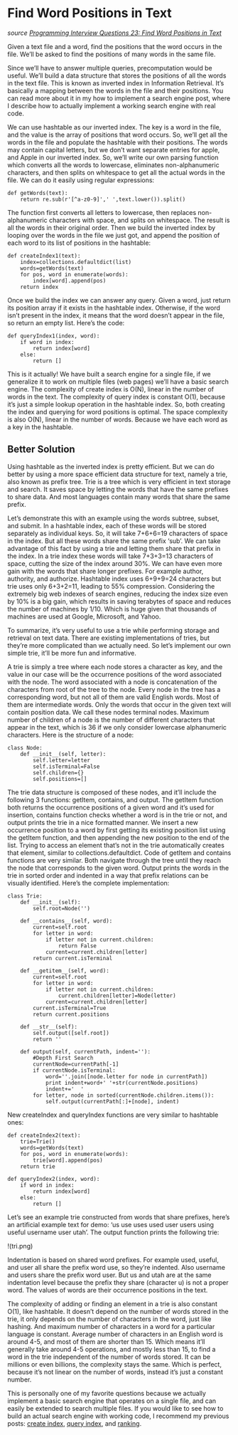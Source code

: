 # Find Word Positions in Text

_source [Programming Interview Questions 23: Find Word Positions in Text](http://www.ardendertat.com/2011/12/20/programming-interview-questions-23-find-word-positions-in-text/)_

Given a text file and a word, find the positions that the word occurs in the file. We’ll be asked to find the positions of many words in the same file.

Since we’ll have to answer multiple queries, precomputation would be useful. We’ll build a data structure that stores the positions of all the words in the text file. This is known as inverted index in Information Retrieval. It’s basically a mapping between the words in the file and their positions. You can read more about it in my how to implement a search engine post, where I describe how to actually implement a working search engine with real code.

We can use hashtable as our inverted index. The key is a word in the file, and the value is the array of positions that word occurs. So, we’ll get all the words in the file and populate the hashtable with their positions. The words may contain capital letters, but we don’t want separate entries for apple, and Apple in our inverted index. So, we’ll write our  own parsing function which converts all the words to lowercase, eliminates non-alphanumeric characters, and then splits on whitespace to get all the actual words in the file. We can do it easily using regular expressions:

```
def getWords(text):
    return re.sub(r'[^a-z0-9]',' ',text.lower()).split()
```

The function first converts all letters to lowercase, then replaces non-alphanumeric characters with space, and splits on whitespace. The result is all the words in their original order. Then we build the inverted index by looping over the words in the file we just got, and append the position of each word to its list of positions in the hashtable:

```
def createIndex1(text):
    index=collections.defaultdict(list)
    words=getWords(text)
    for pos, word in enumerate(words):
        index[word].append(pos)
    return index
```

Once we build the index we can answer any query. Given a word, just return its position array if it exists in the hashtable index. Otherwise, if the word isn’t present in the index, it means that the word doesn’t appear in the file, so return an empty list. Here’s the code:

```
def queryIndex1(index, word):
    if word in index:
        return index[word]
    else:
        return []
```

This is it actually! We have built a search engine for a single file, if we generalize it to work on multiple files (web pages) we’ll have a basic search engine. The complexity of create index is O(N), linear in the number of words in the text. The complexity of query index is constant O(1), because it’s just a simple lookup operation in the hashtable index. So, both creating the index and querying for word positions is optimal. The space complexity is also O(N), linear in the number of words. Because we have each word as a key in the hashtable.

## Better Solution

Using hashtable as the inverted index is pretty efficient. But we can do better by using a more space efficient data structure for text, namely a trie, also known as prefix tree. Trie is a tree which is very efficient in text storage and search. It saves space by letting the words that have the same prefixes to share data. And most languages contain many words that share the same prefix.

Let’s demonstrate this with an example using the words subtree, subset, and submit. In a hashtable index, each of these words will be stored separately as individual keys. So, it will take 7+6+6=19 characters of space in the index. But all these words share the same prefix ‘sub’. We can take advantage of this fact by using a trie and letting them share that prefix in the index. In a trie index these words will take 7+3+3=13 characters of space, cutting the size of the index around 30%. We can have even more gain with the words that share longer prefixes. For example author, authority, and authorize. Hashtable index uses 6+9+9=24 characters but trie uses only 6+3+2=11, leading to 55% compression. Considering the extremely big web indexes of search engines, reducing the index size even by 10% is a big gain, which results in saving terabytes of space and reduces the number of machines by 1/10. Which is huge given that thousands of machines are used at Google, Microsoft, and Yahoo.

To summarize, it’s very useful to use a trie while performing storage and retrieval on text data. There are existing implementations of tries, but they’re more complicated than we actually need. So let’s implement our own simple trie, it’ll be more fun and informative.

A trie is simply a tree where each node stores a character as key, and the value in our case will be the occurrence positions of the word associated with the node. The word associated with a node is concatenation of the characters from root of the tree to the node. Every node in the tree has a corresponding word, but not all of them are valid English words. Most of them are intermediate words. Only the words that occur in the given text will contain position data. We call these nodes terminal nodes. Maximum number of children of a node is the number of different characters that appear in the text, which is 36 if we only consider lowercase alphanumeric characters. Here is the structure of a node:

```
class Node:
    def __init__(self, letter):
        self.letter=letter
        self.isTerminal=False
        self.children={}
        self.positions=[]
```

The trie data structure is composed of these nodes, and it’ll include the following 3 functions: getItem, contains, and output. The getItem function both returns the occurrence positions of a given word and it’s used for insertion, contains function checks whether a word is in the trie or not, and output prints the trie in a nice formatted manner. We insert a new occurrence position to a word by first getting its existing position list using the getItem function, and then appending the new position to the end of the list. Trying to access an element that’s not in the trie automatically creates that element, similar to collections.defaultdict. Code of getItem and contains functions are very similar. Both navigate through the tree until they reach the node that corresponds to the given word. Output prints the words in the trie in sorted order and indented in a way that prefix relations can be visually identified. Here’s the complete implementation:

```
class Trie:
    def __init__(self):
        self.root=Node('')

    def __contains__(self, word):
        current=self.root
        for letter in word:
            if letter not in current.children:
                return False
            current=current.children[letter]
        return current.isTerminal

    def __getitem__(self, word):
        current=self.root
        for letter in word:
            if letter not in current.children:
                current.children[letter]=Node(letter)
            current=current.children[letter]
        current.isTerminal=True
        return current.positions

    def __str__(self):
        self.output([self.root])
        return ''

    def output(self, currentPath, indent=''):
        #Depth First Search
        currentNode=currentPath[-1]
        if currentNode.isTerminal:
            word=''.join([node.letter for node in currentPath])
            print indent+word+' '+str(currentNode.positions)
            indent+='  '
        for letter, node in sorted(currentNode.children.items()):
            self.output(currentPath[:]+[node], indent)
```

New createIndex and queryIndex functions are very similar to hashtable ones:

```
def createIndex2(text):
    trie=Trie()
    words=getWords(text)
    for pos, word in enumerate(words):
        trie[word].append(pos)
    return trie

def queryIndex2(index, word):
    if word in index:
        return index[word]
    else:
        return []
```

Let’s see an example trie constructed from words that share prefixes, here’s an artificial example text for demo: ‘us use uses used user users using useful username user utah’. The output function prints the following trie:

!(tri.png)

Indentation is based on shared word prefixes. For example used, useful, and user all share the prefix word use, so they’re indented. Also username and users share the prefix word user. But us and utah are at the same indentation level because the prefix they share (character u) is not a proper word. The values of words are their occurrence positions in the text.

The complexity of adding or finding an element in a trie is also constant O(1), like hashtable. It doesn’t depend on the number of words stored in the trie, it only depends on the number of characters in the word, just like hashing. And maximum number of characters in a word for a particular language is constant. Average number of characters in an English word is around 4-5, and most of them are shorter than 15. Which means it’ll generally take around 4-5 operations, and mostly less than 15, to find a word in the trie independent of the number of words stored. It can be millions or even billions, the complexity stays the same. Which is perfect, because it’s not linear on the number of words, instead it’s just a constant number.

This is personally one of my favorite questions because we actually implement a basic search engine that operates on a single file, and can easily be extended to search multiple files. If you would like to see how to build an actual search engine with working code, I recommend my previous posts: [create index](http://www.ardendertat.com/2011/05/30/how-to-implement-a-search-engine-part-1-create-index/), [query index](http://www.ardendertat.com/2011/05/31/how-to-implement-a-search-engine-part-2-query-index/), and [ranking](http://www.ardendertat.com/2011/07/17/how-to-implement-a-search-engine-part-3-ranking-tf-idf/).
